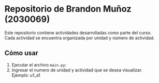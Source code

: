 ﻿# Repositorio de Brandon Muñoz (2030069)

Este repositorio contiene actividades desarrolladas como parte del curso. Cada actividad se encuentra organizada por unidad y número de actividad.

## Cómo usar

1. Ejecutar el archivo `main.py`:
2. Ingresar el numero de unidad y actividad que se desea visualizar. Ejemplo:
u1_a1
